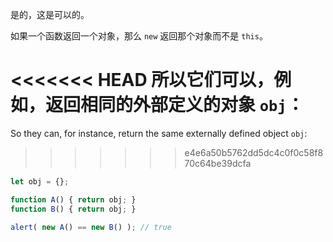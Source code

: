 是的，这是可以的。

如果一个函数返回一个对象，那么 `new` 返回那个对象而不是 `this`。

<<<<<<< HEAD
所以它们可以，例如，返回相同的外部定义的对象 `obj`：
=======
So they can, for instance, return the same externally defined object `obj`:
>>>>>>> e4e6a50b5762dd5dc4c0f0c58f870c64be39dcfa

```js run no-beautify
let obj = {};

function A() { return obj; }
function B() { return obj; }

alert( new A() == new B() ); // true
```
